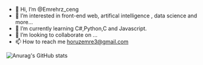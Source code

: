 - 👋 Hi, I’m @Emrehrz_ceng
- 👀 I’m interested in front-end web, artifical intelligence , data science and more...
- 🌱 I’m currently learning C#,Python,C and Javascript.
- 💞️ I’m looking to collaborate on ...
- 📫 How to reach me horuzemre3@gmail.com



![Anurag's GitHub stats](https://github-readme-stats.vercel.app/api?username=Emrehrz&show_icons=true&theme=transparent)
<!---
Emrehrz/Emrehrz is a ✨ special ✨ repository because its `README.md` (this file) appears on your GitHub profile.
You can click the Preview link to take a look at your changes.
--->
